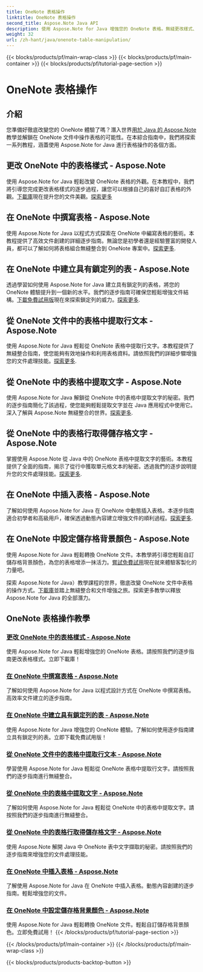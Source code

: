 ```yaml
---
title: OneNote 表格操作
linktitle: OneNote 表格操作
second_title: Aspose.Note Java API
description: 使用 Aspose.Note for Java 增強您的 OneNote 表格。無縫更改樣式、撰寫表格、擷取文字。下載該庫以順利建立文件。
weight: 32
url: /zh-hant/java/onenote-table-manipulation/
---
```


{{< blocks/products/pf/main-wrap-class >}}
{{< blocks/products/pf/main-container >}}
{{< blocks/products/pf/tutorial-page-section >}}

# OneNote 表格操作



## 介紹

您準備好徹底改變您的 OneNote 體驗了嗎？潛入世界[用於 Java 的 Aspose.Note](https://www.aspose.com/products/note/java)教學並解鎖在 OneNote 文件中操作表格的可能性。在本綜合指南中，我們將探索一系列教程，涵蓋使用 Aspose.Note for Java 進行表格操作的各個方面。

## 更改 OneNote 中的表格樣式 - Aspose.Note
使用 Aspose.Note for Java 輕鬆改變 OneNote 表格的外觀。在本教程中，我們將引導您完成更改表格樣式的逐步過程，讓您可以根據自己的喜好自訂表格的外觀。[下載庫](https://releases.aspose.com/downloads/note/java)現在提升您的文件美觀。[探索更多](./change-table-style/)

## 在 OneNote 中撰寫表格 - Aspose.Note
使用 Aspose.Note for Java 以程式方式探索在 OneNote 中編寫表格的藝術。本教程提供了高效文件創建的詳細逐步指南。無論您是初學者還是經驗豐富的開發人員，都可以了解如何將表格組合無縫整合到 OneNote 專案中。[探索更多](./compose-table/).

## 在 OneNote 中建立具有鎖定列的表 - Aspose.Note
透過學習如何使用 Aspose.Note for Java 建立具有鎖定列的表格，將您的 OneNote 體驗提升到一個新的水平。我們的逐步指南可確保您輕鬆增強文件結構。[下載免費試用版](https://www.aspose.com/downloads/note/java)現在來探索鎖定列的威力。[探索更多](./create-table-with-locked-columns/).

## 從 OneNote 文件中的表格中提取行文本 - Aspose.Note
使用 Aspose.Note for Java 輕鬆從 OneNote 表格中提取行文字。本教程提供了無縫整合指南，使您能夠有效地操作和利用表格資料。請依照我們的詳細步驟增強您的文件處理技能。[探索更多](./extract-row-text-from-table/).

## 從 OneNote 中的表格中提取文字 - Aspose.Note
使用 Aspose.Note for Java 解鎖從 OneNote 中的表格中提取文字的秘密。我們的逐步指南簡化了該過程，使您能夠輕鬆提取文字並在 Java 應用程式中使用它。深入了解與 Aspose.Note 無縫整合的世界。[探索更多](./extract-text-from-table/).

## 從 OneNote 中的表格行取得儲存格文字 - Aspose.Note
掌握使用 Aspose.Note 從 Java 中的 OneNote 表格中提取文字的藝術。本教程提供了全面的指南，揭示了從行中獲取單元格文本的秘密。透過我們的逐步說明提升您的文件處理技能。[探索更多](./get-cell-text-from-row/).

## 在 OneNote 中插入表格 - Aspose.Note
了解如何使用 Aspose.Note for Java 在 OneNote 中動態插入表格。本逐步指南適合初學者和高級用戶，確保透過動態內容建立增強文件的順利過程。[探索更多](./insert-table/).

## 在 OneNote 中設定儲存格背景顏色 - Aspose.Note
使用 Aspose.Note for Java 輕鬆轉換 OneNote 文件。本教學將引導您輕鬆自訂儲存格背景顏色，為您的表格增添一抹活力。[嘗試免費試用](https://www.aspose.com/downloads/note/java)現在就來體驗客製化的力量吧。

探索 Aspose.Note for Java）教學課程的世界，徹底改變 OneNote 文件中表格的操作方式。[下載庫](https://releases.aspose.com/downloads/note/java)並踏上無縫整合和文件增強之旅。探索更多教學以釋放 Aspose.Note for Java 的全部潛力。
## OneNote 表格操作教學
### [更改 OneNote 中的表格樣式 - Aspose.Note](./change-table-style/)
使用 Aspose.Note for Java 輕鬆增強您的 OneNote 表格。請按照我們的逐步指南更改表格樣式。立即下載庫！
### [在 OneNote 中撰寫表格 - Aspose.Note](./compose-table/)
了解如何使用 Aspose.Note for Java 以程式設計方式在 OneNote 中撰寫表格。高效率文件建立的逐步指南。
### [在 OneNote 中建立具有鎖定列的表 - Aspose.Note](./create-table-with-locked-columns/)
使用 Aspose.Note for Java 增強您的 OneNote 體驗。了解如何使用逐步指南建立具有鎖定列的表。立即下載免費試用版！
### [從 OneNote 文件中的表格中提取行文本 - Aspose.Note](./extract-row-text-from-table/)
學習使用 Aspose.Note for Java 輕鬆從 OneNote 表格中提取行文字。請按照我們的逐步指南進行無縫整合。
### [從 OneNote 中的表格中提取文字 - Aspose.Note](./extract-text-from-table/)
了解如何使用 Aspose.Note for Java 輕鬆從 OneNote 中的表格中提取文字。請按照我們的逐步指南進行無縫整合。
### [從 OneNote 中的表格行取得儲存格文字 - Aspose.Note](./get-cell-text-from-row/)
使用 Aspose.Note 解開 Java 中 OneNote 表中文字擷取的秘密。請按照我們的逐步指南來增強您的文件處理技能。
### [在 OneNote 中插入表格 - Aspose.Note](./insert-table/)
了解使用 Aspose.Note for Java 在 OneNote 中插入表格。動態內容創建的逐步指南。輕鬆增強您的文件。
### [在 OneNote 中設定儲存格背景顏色 - Aspose.Note](./setting-cell-background-color/)
使用 Aspose.Note for Java 輕鬆轉換 OneNote 文件。輕鬆自訂儲存格背景顏色。立即免費試用！
{{< /blocks/products/pf/tutorial-page-section >}}

{{< /blocks/products/pf/main-container >}}
{{< /blocks/products/pf/main-wrap-class >}}

{{< blocks/products/products-backtop-button >}}
